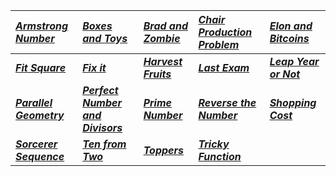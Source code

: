 | _[Armstrong Number](Solution/Armstrong_Number.py)_ | _[Boxes and Toys](Solution/Boxes_and_Toys.py)_ |  _[Brad and Zombie](Solution/Brad_and_Zombie.py)_ | _[Chair Production Problem](Solution/Chair_Production_Problem.py)_ | _[Elon and Bitcoins](Solution/Elon_and_Bitcoins.py)_ |  
|:---|:---|:---|:---|:---|
| **_[Fit Square](Solution/Fit_Square.py)_** | **_[Fix it](Solution/Fix_it.py)_** |**_[Harvest Fruits](Solution/Harvest_Fruits.py)_** | **_[Last Exam](Solution/Last_Exam.py)_** |**_[Leap Year or Not](Solution/Leap_Year_or_Not.py)_** |
| **_[Parallel Geometry](Solution/Parallel_Geometry.py)_** | **_[Perfect Number and Divisors](Solution/Perfect_Number_and_Divisors.py)_** | **_[Prime Number](Solution/Prime_Number.py)_** | **_[Reverse the Number](Solution/Reverse_the_Number.py)_** | **_[Shopping Cost](Solution/Shopping_Cost.py)_** |
| **_[Sorcerer Sequence](Solution/Sorcerer_Sequence.py)_** | **_[Ten from Two](Solution/Ten_from_Two.py)_** | **_[Toppers](Solution/Toppers.py)_** | **_[Tricky Function](Solution/Tricky_Function.py)_** | |

